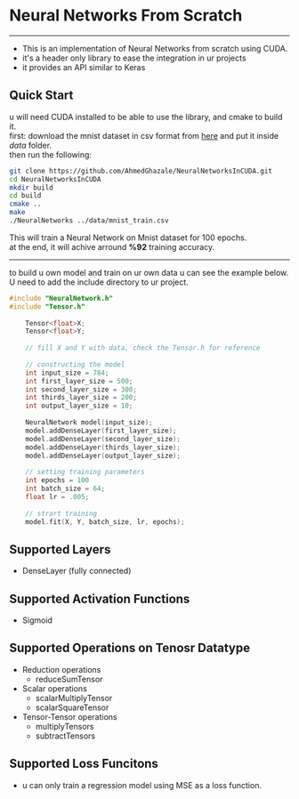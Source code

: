 # Neural Networks From Scratch 
___

* This is an implementation of Neural Networks from scratch using CUDA.
* it's a header only library to ease the integration in ur projects
* it provides an API similar to Keras

## Quick Start
u will need CUDA installed to be able to use the library, and cmake to build it.    
first: download the mnist dataset in csv format from [here](https://drive.google.com/file/d/1gPYcymF429lVnvRKQoPR1Rm4ITgPrzx6/view?usp=sharing) and put it inside *data* folder.  
then run the following:
``` bash
git clone https://github.com/AhmedGhazale/NeuralNetworksInCUDA.git
cd NeuralNetworksInCUDA
mkdir build
cd build
cmake ..
make 
./NeuralNetworks ../data/mnist_train.csv
```
This will train a Neural Network on Mnist dataset for 100 epochs.  
at the end, it will achive arround **%92** training accuracy.  

___
to build u own model and train on ur own data u can see the example below.  
U need to add the include directory to ur project.
``` c++
#include "NeuralNetwork.h"
#include "Tensor.h"
    
    Tensor<float>X;
    Tensor<float>Y;
    
    // fill X and Y with data, check the Tensor.h for reference
    
    // constructing the model
    int input_size = 784;
    int first_layer_size = 500;
    int second_layer_size = 300;
    int thirds_layer_size = 200;
    int output_layer_size = 10;
    
    NeuralNetwork model(input_size);
    model.addDenseLayer(first_layer_size);
    model.addDenseLayer(second_layer_size);
    model.addDenseLayer(thirds_layer_size);
    model.addDenseLayer(output_layer_size);
    
    // setting training parameters
    int epochs = 100
    int batch_size = 64;
    float lr = .005;
    
    // strart training
    model.fit(X, Y, batch_size, lr, epochs);
```

## Supported Layers

* DenseLayer (fully connected)

## Supported Activation Functions
* Sigmoid

## Supported Operations on Tenosr Datatype

* Reduction operations
    * reduceSumTensor
* Scalar operations
    * scalarMultiplyTensor
    * scalarSquareTensor
* Tensor-Tensor operations
    * multiplyTensors
    * subtractTensors

## Supported Loss Funcitons
* u can only train a regression model using MSE as a loss function.


